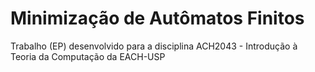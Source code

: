 # Minimização de Autômatos Finitos
Trabalho (EP) desenvolvido para a disciplina ACH2043 - Introdução à Teoria da Computação da EACH-USP
